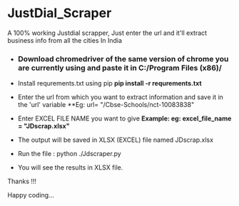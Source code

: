 # JustDial_Scraper


A 100% working Justdial scrapper, Just enter the url and it'll extract business info from all the cities In India

- ### Download chromedriver of the same version of chrome you are currently using and paste it in **C:/Program Files (x86)/**
- Install requrements.txt using pip **pip install -r requrements.txt**
- Enter the url from which you want to extract information and save it in the 'url' variable **Eg: url= "/Cbse-Schools/nct-10083838"
- Enter EXCEL FILE NAME you want to give **Example: eg: excel_file_name =  "JDscrap.xlsx"**

- The output will be saved in XLSX (EXCEL) file named JDscrap.xlsx

- Run the file : python ./Jdscraper.py

- You will see the results in XLSX file.

Thanks !!!

Happy coding...
